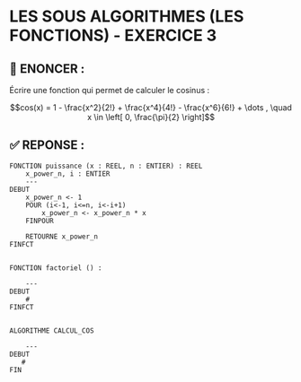 # LES SOUS ALGORITHMES (LES FONCTIONS) - EXERCICE 3

## 🌟 ENONCER :
Écrire une fonction qui permet de calculer le cosinus : 
```math
cos(x) = 1 - \frac{x^2}{2!} + \frac{x^4}{4!} - \frac{x^6}{6!} + \dots , \quad x \in \left[ 0, \frac{\pi}{2} \right]
```

## ✅ REPONSE :

````
FONCTION puissance (x : REEL, n : ENTIER) : REEL
    x_power_n, i : ENTIER
    ---
DEBUT
    x_power_n <- 1
    POUR (i<-1, i<=n, i<-i+1)
        x_power_n <- x_power_n * x
    FINPOUR

    RETOURNE x_power_n
FINFCT


FONCTION factoriel () : 

    ---
DEBUT
    #
FINFCT


ALGORITHME CALCUL_COS

    ---
DEBUT
   #
FIN 
````